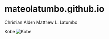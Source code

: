 # mateolatumbo.github.io
Christian Alden Matthew L. Latumbo

Kobe
![Kobe](https://cdn-wp.thesportsrush.com/2022/05/87badff6-untitled-design-2022-05-02t114934.075.jpg?w=3840&q=60)




